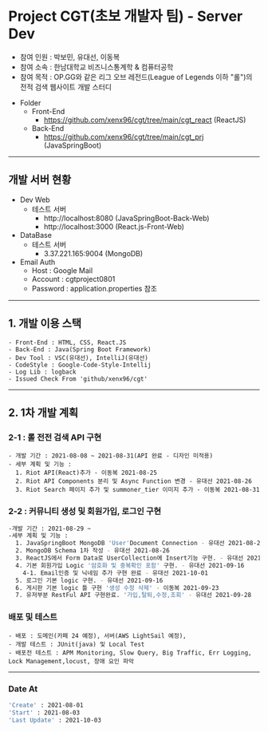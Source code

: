 # Project CGT(초보 개발자 팀) - Server Dev
- 참여 인원 : 박보민, 유대선, 이동복
- 참여 소속 : 한남대학교 비즈니스통계학 & 컴퓨터공학
- 참여 목적 : OP.GG와 같은 리그 오브 레전드(League of Legends 이하 "롤")의 전적 검색 웹사이트 개발 스터디 
* Folder 
  - Front-End
    + https://github.com/xenx96/cgt/tree/main/cgt_react (ReactJS)
  - Back-End
    + https://github.com/xenx96/cgt/tree/main/cgt_prj (JavaSpringBoot)
    
***
## 개발 서버 현황
* Dev Web 
  - 테스트 서버
    + http://localhost:8080 (JavaSpringBoot-Back-Web)
    + http://localhost:3000 (React.js-Front-Web)
* DataBase
  - 테스트 서버
    + 3.37.221.165:9004 (MongoDB)
* Email Auth
  - Host : Google Mail
  - Account : cgtproject0801
  - Password : application.properties 참조 


   
***
## 1. 개발 이용 스택
```
- Front-End : HTML, CSS, React.JS
- Back-End : Java(Spring Boot Framework) 
- Dev Tool : VSC(유대선), IntelliJ(유대선)
- CodeStyle : Google-Code-Style-Intellij
- Log Lib : logback
- Issued Check From 'github/xenx96/cgt'
```   
***
## 2. 1차 개발 계획
### 2-1 : 롤 전전 검색 API 구현 
```
- 개발 기간 : 2021-08-08 ~ 2021-08-31(API 완료 - 디자인 미적용)
- 세부 계획 및 기능 : 
  1. Riot API(React)추가 - 이동복 2021-08-25
  2. Riot API Components 분리 및 Async Function 변경 - 유대선 2021-08-26
  3. Riot Search 페이지 추가 및 summoner_tier 이미지 추가 - 이동복 2021-08-31
```
### 2-2 : 커뮤니티 생성 및 회원가입, 로그인 구현
```sh
-개발 기간 : 2021-08-29 ~
-세부 계획 및 기능 :
  1. JavaSpringBoot MongoDB 'User'Document Connection - 유대선 2021-08-26
  2. MongoDB Schema 1차 작성 - 유대선 2021-08-26
  3. ReactJS에서 Form Data로 UserCollection에 Insert기능 구현. - 유대선 2021-08-31
  4. 기본 회원가입 Logic '암호화 및 중복확인 포함' 구현. - 유대선 2021-09-16
    4-1. Email인증 및 닉네임 추가 구현 완료 - 유대선 2021-10-01
  5. 로그인 기본 logic 구현. - 유대선 2021-09-16 
  6. 게시판 기본 logic 틀 구현 '생성 수정 삭제' - 이동복 2021-09-23
  7. 유저부분 RestFul API 구현완료. '가입,탈퇴,수정,조회' - 유대선 2021-09-28
```
###  배포 및 테스트
```
- 배포 : 도메인(카페 24 예정), 서버(AWS LightSail 예정),
- 개발 테스트 : JUnit(java) 및 Local Test
- 배포전 테스트 : APM Monitoring, Slow Query, Big Traffic, Err Logging, Lock Management,locust, 장애 요인 파악
```
***

### Date At
```bash
'Create' : 2021-08-01
'Start' : 2021-08-03
'Last Update' : 2021-10-03
```
